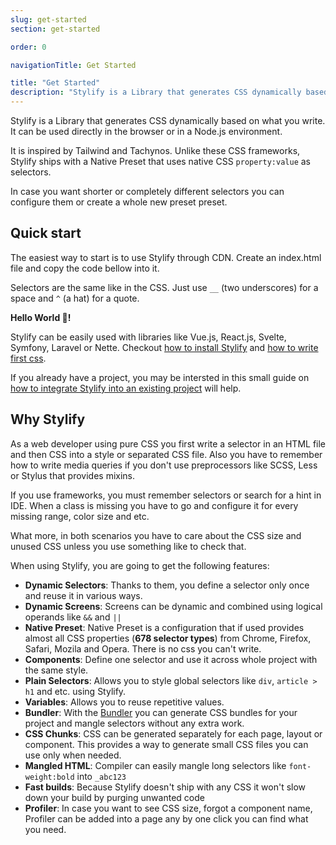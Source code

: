 ```yaml
---
slug: get-started
section: get-started

order: 0

navigationTitle: Get Started

title: "Get Started"
description: "Stylify is a Library that generates CSS dynamically based on what you write. Learn how to use it!"
---
```


Stylify is a Library that generates CSS dynamically based on what you write.
It can be used directly in the browser or in a Node.js environment.

It is inspired by Tailwind and Tachynos. Unlike these CSS frameworks, Stylify ships with a Native Preset that uses native CSS `property:value` as selectors.

In case you want shorter or completely different selectors you can configure them or create a whole new preset preset.

## Quick start
The easiest way to start is to use Stylify through CDN.
Create an index.html file and copy the code bellow into it.

Selectors are the same like in the CSS. Just use `__` (two underscores) for a space and `^` (a hat) for a quote.

<!-- <stylify-ignore> -->
<example-editor layout="column">
<strong class="color:steelblue font-size:32px">Hello World 🤩!</strong>
<script src="https://cdn.jsdelivr.net/npm/@stylify/stylify@latest/dist/stylify.native.min.js">
</script>
</example-editor>
<!-- </stylify-ignore> -->

Stylify can be easily used with libraries like Vue.js, React.js, Svelte, Symfony, Laravel or Nette. Checkout [how to install Stylify](/docs/get-started/installation) and [how to write first css](/docs/get-started/writting-first-css).

If you already have a project, you may be intersted in this small guide on [how to integrate Stylify into an existing project](/docs/get-started/migrating-to-stylify) will help.

## Why Stylify
As a web developer using pure CSS you first write a selector in an HTML file and then CSS into a style or separated CSS file. Also you have to remember how to write media queries if you don't use preprocessors like SCSS, Less or Stylus that provides mixins.

If you use frameworks, you must remember selectors or search for a hint in IDE. When a class is missing you have to go and configure it for every missing range, color size and etc.

What more, in both scenarios you have to care about the CSS size and unused CSS unless you use something like to check that.

When using Stylify, you are going to get the following features:
- **Dynamic Selectors**: Thanks to them, you define a selector only once and reuse it in various ways.
- **Dynamic Screens**: Screens can be dynamic and combined using logical operands like `&&` and `||`
- **Native Preset**: Native Preset is a configuration that if used provides almost all CSS properties (**678 selector types**) from Chrome, Firefox, Safari, Mozila and Opera. There is no css you can't write.
- **Components**: Define one selector and use it across whole project with the same style.
- **Plain Selectors**: Allows you to style global selectors like `div`, `article > h1` and etc. using Stylify.
- **Variables**: Allows you to reuse repetitive values.
- **Bundler**: With the [Bundler](/docs/bundler) you can generate CSS bundles for your project and mangle selectors without any extra work.
- **CSS Chunks**: CSS can be generated separately for each page, layout or component. This provides a way to generate small CSS files you can use only when needed.
- **Mangled HTML**: Compiler can easily mangle long selectors like `font-weight:bold` into `_abc123`
- **Fast builds**: Because Stylify doesn't ship with any CSS it won't slow down your build by purging unwanted code
- **Profiler**: In case you want to see CSS size, forgot a component name, Profiler can be added into a page any by one click you can find what you need.
